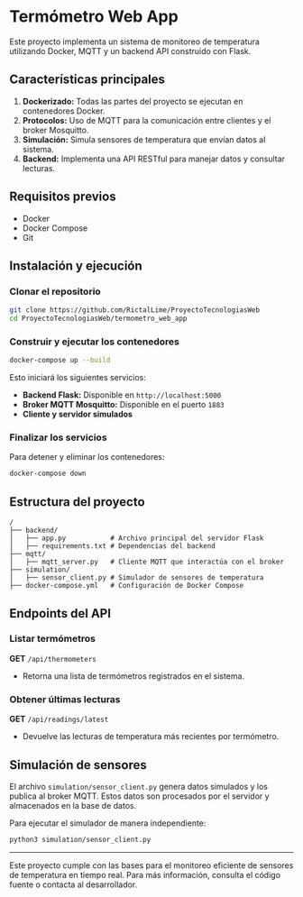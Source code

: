 # Termómetro Web App

Este proyecto implementa un sistema de monitoreo de temperatura utilizando Docker, MQTT y un backend API construido con Flask.

## Características principales

1. **Dockerizado:** Todas las partes del proyecto se ejecutan en contenedores Docker.
2. **Protocolos:** Uso de MQTT para la comunicación entre clientes y el broker Mosquitto.
3. **Simulación:** Simula sensores de temperatura que envían datos al sistema.
4. **Backend:** Implementa una API RESTful para manejar datos y consultar lecturas.

## Requisitos previos

- Docker
- Docker Compose
- Git

## Instalación y ejecución

### Clonar el repositorio

```bash
git clone https://github.com/RictalLime/ProyectoTecnologiasWeb
cd ProyectoTecnologiasWeb/termometro_web_app
```

### Construir y ejecutar los contenedores

```bash
docker-compose up --build
```

Esto iniciará los siguientes servicios:

- **Backend Flask:** Disponible en `http://localhost:5000`
- **Broker MQTT Mosquitto:** Disponible en el puerto `1883`
- **Cliente y servidor simulados**

### Finalizar los servicios

Para detener y eliminar los contenedores:

```bash
docker-compose down
```

## Estructura del proyecto

```
/
├── backend/
│   ├── app.py           # Archivo principal del servidor Flask
│   ├── requirements.txt # Dependencias del backend
├── mqtt/
│   ├── mqtt_server.py   # Cliente MQTT que interactúa con el broker
├── simulation/
│   ├── sensor_client.py # Simulador de sensores de temperatura
├── docker-compose.yml   # Configuración de Docker Compose
```

## Endpoints del API

### Listar termómetros

**GET** `/api/thermometers`

- Retorna una lista de termómetros registrados en el sistema.

### Obtener últimas lecturas

**GET** `/api/readings/latest`

- Devuelve las lecturas de temperatura más recientes por termómetro.

## Simulación de sensores

El archivo `simulation/sensor_client.py` genera datos simulados y los publica al broker MQTT. Estos datos son procesados por el servidor y almacenados en la base de datos.

Para ejecutar el simulador de manera independiente:

```bash
python3 simulation/sensor_client.py
```

---

Este proyecto cumple con las bases para el monitoreo eficiente de sensores de temperatura en tiempo real. Para más información, consulta el código fuente o contacta al desarrollador.

